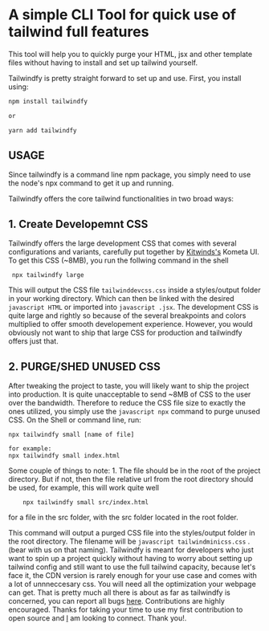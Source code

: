 # A simple CLI Tool for quick use of tailwind full features

This tool will help you to quickly purge your HTML, jsx and other template files without having to install and set up tailwind yourself.

Tailwindfy is pretty straight forward to set up and use.
First, you install using:

```javascript
npm install tailwindfy

or 

yarn add tailwindfy
```

## USAGE

Since tailwindfy is a command line npm package, you simply need to use the node's npx command to get it up and running.

Tailwindfy offers the core tailwind functionalities in two broad ways:

## 1. Create Developemnt CSS

Tailwindfy offers the large development CSS that comes with several configurations and variants, carefully put together by [Kitwinds's](https://kitwind.io/) Kometa UI.
To get this CSS (~8MB), you run the follwing command in the shell

```shell
 npx tailwindfy large
```

This will output the CSS file ```tailwinddevcss.css``` inside a styles/output folder in your working directory. Which can then be linked with the desired ```javascript HTML``` or imported into ```javascript .jsx```.
The development CSS is quite large and rightly so because of the several breakpoints and colors multiplied to offer smooth developement experience. However, you would obviously not want to ship that large CSS for production and tailwindfy offers just that.

## 2. PURGE/SHED UNUSED CSS

After tweaking the project to taste, you will likely want to ship the project into production. It is quite unacceptable to send ~8MB of CSS to the user over the bandwidth. Therefore to reduce the CSS file size to exactly the ones utilized, you simply use the ```javascript npx``` command to purge unused CSS. On the Shell or command line, run:

```shell
npx tailwindfy small [name of file]

for example:
npx tailwindfy small index.html
```

Some couple of things to note:
    1. The file should be in the root of the project directory. But if not, then the file relative url from the root directory should be used, for example, this will work quite well

```shell
    npx tailwindfy small src/index.html
```

for a file in the src folder, with the src folder located in the root folder.

This command will output a purged CSS file into the styles/output folder in the root directory. The filename will be  ```javascript tailwindminicss.css``` .(bear with us on that naming).
Tailwindfy is meant for developers who just want to spin up a project quickly without having to worry about setting up tailwind config and still want to use the full tailwind capacity, because let's face it, the CDN version is rarely enough for your use case and comes with a lot of unnneccesary css. You will need all the optimization your webpage can get.
That is pretty much all there is about as far as tailwindfy is concerned, you can report all bugs [here](https://github.com/obafemiolorungbon/tailwindfy/issues). Contributions are highly encouraged. Thanks for taking your time to use my first contribution to open source and [I](https://github.com/obafemiolorungbon) am looking to connect. Thank you!.
